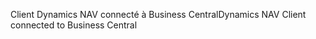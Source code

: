 <span data-ttu-id="94277-101">Client Dynamics NAV connecté à Business Central</span><span class="sxs-lookup"><span data-stu-id="94277-101">Dynamics NAV Client connected to Business Central</span></span>